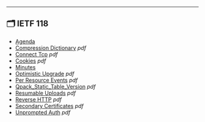 

---

## 🗂️ IETF 118

- [Agenda](agenda.md) 
- [Compression Dictionary](compression-dictionary.pdf) _pdf_
- [Connect Tcp](connect-tcp.pdf) _pdf_
- [Cookies](cookies.pdf) _pdf_
- [Minutes](minutes.md) 
- [Optimistic Upgrade](optimistic-upgrade.pdf) _pdf_
- [Per Resource Events](per-resource-events.pdf) _pdf_
- [Qpack_Static_Table_Version](qpack_static_table_version.pdf) _pdf_
- [Resumable Uploads](resumable-uploads.pdf) _pdf_
- [Reverse HTTP](reverse-http.pdf) _pdf_
- [Secondary Certificates](secondary-certificates.pdf) _pdf_
- [Unprompted Auth](unprompted-auth.pdf) _pdf_